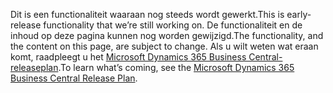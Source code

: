<span data-ttu-id="efc7b-101">Dit is een functionaliteit waaraan nog steeds wordt gewerkt.</span><span class="sxs-lookup"><span data-stu-id="efc7b-101">This is early-release functionality that we’re still working on.</span></span> <span data-ttu-id="efc7b-102">De functionaliteit en de inhoud op deze pagina kunnen nog worden gewijzigd.</span><span class="sxs-lookup"><span data-stu-id="efc7b-102">The functionality, and the content on this page, are subject to change.</span></span> <span data-ttu-id="efc7b-103">Als u wilt weten wat eraan komt, raadpleegt u het [Microsoft Dynamics 365 Business Central-releaseplan](/dynamics365/release-plans/).</span><span class="sxs-lookup"><span data-stu-id="efc7b-103">To learn what’s coming, see the [Microsoft Dynamics 365 Business Central Release Plan](/dynamics365/release-plans/).</span></span>